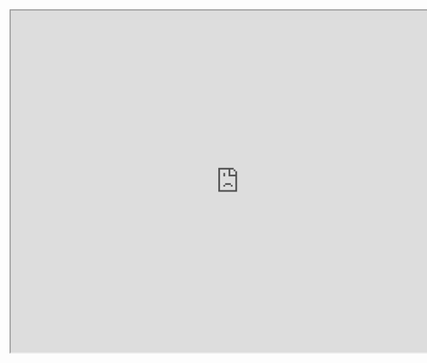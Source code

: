 <iframe src="https://svillhauer.github.io/ASIE_Variability/docs/AGU_Poster.pdf" width="800px" height="600px"></iframe>
